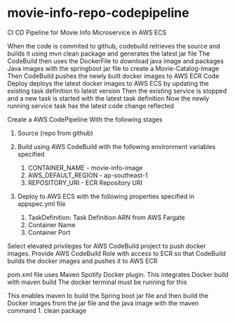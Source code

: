 # movie-info-repo-codepipeline
CI CD Pipeline for Movie Info Microservice in AWS ECS

When the code is commited to github, codebuild retrieves the source and builds it using mvn clean package and generates the latest jar file
The CodeBuild then uses the DockerFile to download java image and packages Java images with the springboot jar file to create a Movie-Catalog-Image
Then CodeBuild pushes the newly built docker images to AWS ECR
Code Deploy deploys the latest docker images to AWS ECS by updating the existing task definition to latest version
Then the existing service is stopped and a new task is started with the latest task definition
Now the newly running service task has the latest code change reflected

Create a AWS CodePipeline With the following stages

1. Source (repo from github)

2. Build using AWS CodeBuild with the following environment variables specified

    1. CONTAINER_NAME - movie-info-image
    2. AWS_DEFAULT_REGION - ap-southeast-1
    3. REPOSITORY_URI - ECR Repository URI
    
3. Deploy to AWS ECS with the following properties specified in appspec.yml file

    1. TaskDefinition: Task Definition ARN from AWS Fargate
    2. Container Name
    3. Container Port
    
Select elevated privileges for AWS CodeBuild project to push docker images.
Provide AWS CodeBuild Role with access to ECR so that CodeBuild builds the docker images and pushes it to AWS ECR

pom.xml file uses Maven Spotify Docker plugin. This integrates Docker build with maven build
The docker terminal must be running for this

This enables maven to build the Spring boot jar file and then build the Docker images from the jar file and the 
java image with the maven command 1. clean package
